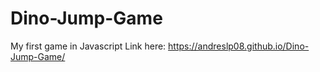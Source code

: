 # Dino-Jump-Game
My first game in Javascript
Link here: https://andreslp08.github.io/Dino-Jump-Game/
